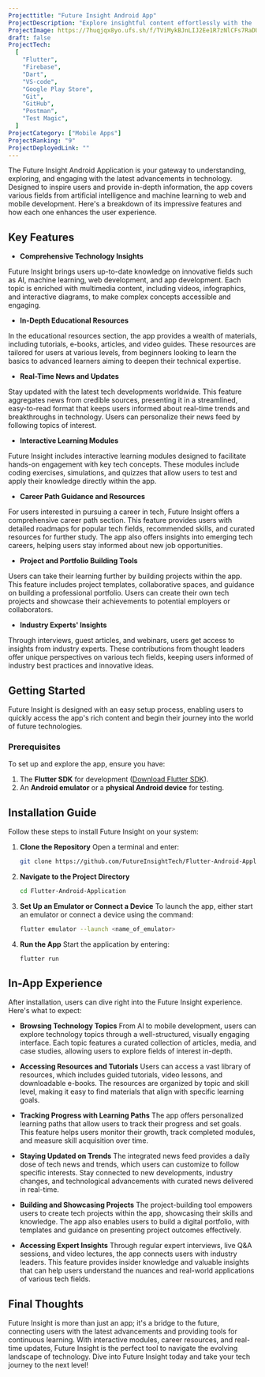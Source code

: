```yaml
---
Projecttitle: "Future Insight Android App"
ProjectDescription: "Explore insightful content effortlessly with the 'Clean UI Future Insight' Android App. Designed in Flutter for a seamless and immersive experience."
ProjectImage: https://7huqjqx8yo.ufs.sh/f/TViMykBJnLIJ2Ee1R7zNlCFs7RaDUjr1gkAhYuLmT9ZtyS0w
draft: false
ProjectTech:
  [
    "Flutter",
    "Firebase",
    "Dart",
    "VS-code",
    "Google Play Store",
    "Git",
    "GitHub",
    "Postman",
    "Test Magic",
  ]
ProjectCategory: ["Mobile Apps"]
ProjectRanking: "9"
ProjectDeployedLink: ""
---
```


The Future Insight Android Application is your gateway to understanding, exploring, and engaging with the latest advancements in technology. Designed to inspire users and provide in-depth information, the app covers various fields from artificial intelligence and machine learning to web and mobile development. Here's a breakdown of its impressive features and how each one enhances the user experience.

## Key Features

- **Comprehensive Technology Insights**

Future Insight brings users up-to-date knowledge on innovative fields such as AI, machine learning, web development, and app development. Each topic is enriched with multimedia content, including videos, infographics, and interactive diagrams, to make complex concepts accessible and engaging.

- **In-Depth Educational Resources**

In the educational resources section, the app provides a wealth of materials, including tutorials, e-books, articles, and video guides. These resources are tailored for users at various levels, from beginners looking to learn the basics to advanced learners aiming to deepen their technical expertise.

- **Real-Time News and Updates**

Stay updated with the latest tech developments worldwide. This feature aggregates news from credible sources, presenting it in a streamlined, easy-to-read format that keeps users informed about real-time trends and breakthroughs in technology. Users can personalize their news feed by following topics of interest.

- **Interactive Learning Modules**

Future Insight includes interactive learning modules designed to facilitate hands-on engagement with key tech concepts. These modules include coding exercises, simulations, and quizzes that allow users to test and apply their knowledge directly within the app.

- **Career Path Guidance and Resources**

For users interested in pursuing a career in tech, Future Insight offers a comprehensive career path section. This feature provides users with detailed roadmaps for popular tech fields, recommended skills, and curated resources for further study. The app also offers insights into emerging tech careers, helping users stay informed about new job opportunities.

- **Project and Portfolio Building Tools**

Users can take their learning further by building projects within the app. This feature includes project templates, collaborative spaces, and guidance on building a professional portfolio. Users can create their own tech projects and showcase their achievements to potential employers or collaborators.

- **Industry Experts' Insights**

Through interviews, guest articles, and webinars, users get access to insights from industry experts. These contributions from thought leaders offer unique perspectives on various tech fields, keeping users informed of industry best practices and innovative ideas.

## Getting Started

Future Insight is designed with an easy setup process, enabling users to quickly access the app's rich content and begin their journey into the world of future technologies.

### Prerequisites

To set up and explore the app, ensure you have:

1. The **Flutter SDK** for development ([Download Flutter SDK](https://docs.flutter.dev/get-started/install)).
2. An **Android emulator** or a **physical Android device** for testing.

## Installation Guide

Follow these steps to install Future Insight on your system:

1. **Clone the Repository**
   Open a terminal and enter:

   ```bash
   git clone https://github.com/FutureInsightTech/Flutter-Android-Application.git
   ```

2. **Navigate to the Project Directory**

   ```bash
   cd Flutter-Android-Application
   ```

3. **Set Up an Emulator or Connect a Device**
   To launch the app, either start an emulator or connect a device using the command:

   ```bash
   flutter emulator --launch <name_of_emulator>
   ```

4. **Run the App**
   Start the application by entering:
   ```bash
   flutter run
   ```

## In-App Experience

After installation, users can dive right into the Future Insight experience. Here's what to expect:

- **Browsing Technology Topics**
  From AI to mobile development, users can explore technology topics through a well-structured, visually engaging interface. Each topic features a curated collection of articles, media, and case studies, allowing users to explore fields of interest in-depth.

- **Accessing Resources and Tutorials**
  Users can access a vast library of resources, which includes guided tutorials, video lessons, and downloadable e-books. The resources are organized by topic and skill level, making it easy to find materials that align with specific learning goals.

- **Tracking Progress with Learning Paths**
  The app offers personalized learning paths that allow users to track their progress and set goals. This feature helps users monitor their growth, track completed modules, and measure skill acquisition over time.

- **Staying Updated on Trends**
  The integrated news feed provides a daily dose of tech news and trends, which users can customize to follow specific interests. Stay connected to new developments, industry changes, and technological advancements with curated news delivered in real-time.

- **Building and Showcasing Projects**
  The project-building tool empowers users to create tech projects within the app, showcasing their skills and knowledge. The app also enables users to build a digital portfolio, with templates and guidance on presenting project outcomes effectively.

- **Accessing Expert Insights**
  Through regular expert interviews, live Q&A sessions, and video lectures, the app connects users with industry leaders. This feature provides insider knowledge and valuable insights that can help users understand the nuances and real-world applications of various tech fields.

## Final Thoughts

Future Insight is more than just an app; it's a bridge to the future, connecting users with the latest advancements and providing tools for continuous learning. With interactive modules, career resources, and real-time updates, Future Insight is the perfect tool to navigate the evolving landscape of technology. Dive into Future Insight today and take your tech journey to the next level!

